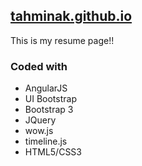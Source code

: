 ## [tahminak.github.io](http://tahminak.github.io/)

This is my resume page!!


### Coded with ###
* AngularJS
* UI Bootstrap
* Bootstrap 3
* JQuery
* wow.js
* timeline.js
* HTML5/CSS3
